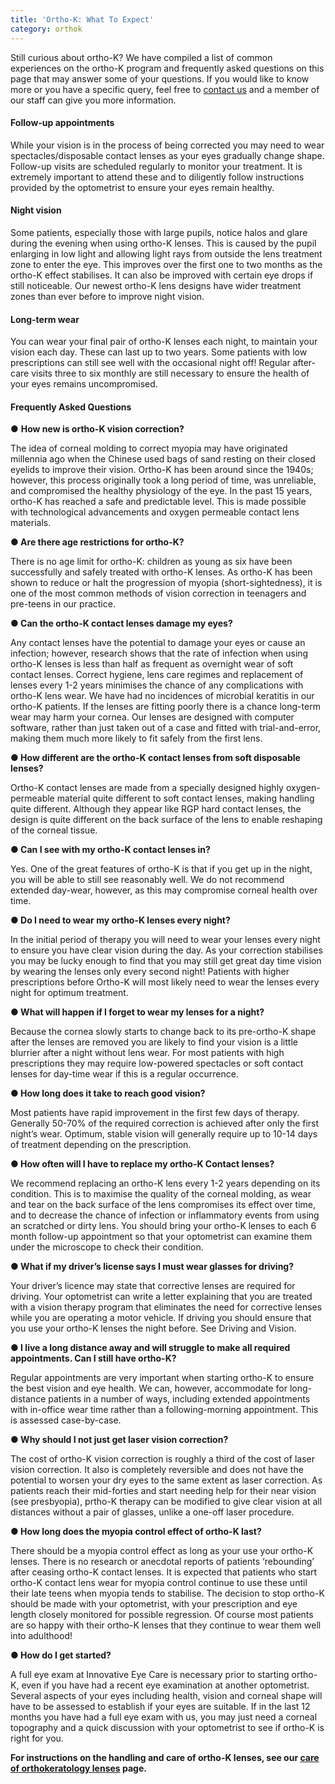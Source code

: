 ```yaml
---
title: 'Ortho-K: What To Expect'
category: orthok
---
```


<div class="employee-heading">
<p>Still curious about ortho-K? We have compiled a list of common experiences on the ortho-K program and frequently asked questions on this page that may answer some of your questions. If you would like to know more or you have a specific query, feel free to <a href="/what-we-do/eye-exam">contact us</a> and a member of our staff can give you more information.</p>
</div>

#### Follow-up appointments

While your vision is in the process of being corrected you may need to wear spectacles/disposable contact lenses as your eyes gradually change shape. Follow-up visits are scheduled regularly to monitor your treatment. It is extremely important to attend these and to diligently follow instructions provided by the optometrist to ensure your eyes remain healthy. 

#### Night vision

Some patients, especially those with large pupils, notice halos and glare during the evening when using ortho-K lenses. This is caused by the pupil enlarging in low light and allowing light rays from outside the lens treatment zone to enter the eye. This improves over the first one to two months as the ortho-K effect stabilises. It can also be improved with certain eye drops if still noticeable. ​Our newest ortho-K lens designs have wider treatment zones than ever before to improve night vision.

#### Long-term wear

You can wear your final pair of ortho-K lenses each night, to maintain your vision each day. These can last up to two years.  Some patients with low prescriptions can still see well with the occasional night off! Regular after-care visits three to six monthly are still necessary to ensure the health of your eyes remains uncompromised.


#### Frequently Asked Questions

● **How new is ortho-K vision correction?**

The idea of corneal molding to correct myopia may have originated millennia ago when the Chinese used bags of sand resting on their closed eyelids to improve their vision. Ortho-K has been around since the 1940s; however, this process originally took a long period of time, was unreliable, and compromised the healthy physiology of the eye. In the past 15 years, ortho-K has reached a safe and predictable level. This is made possible with technological advancements and oxygen permeable contact lens materials.

**● Are there age restrictions for ortho-K?**

There is no age limit for ortho-K: children as young as six have been successfully and safely treated with ortho-K lenses. As ortho-K has been shown to reduce or halt the progression of myopia (short-sightedness), it is one of the most common methods of vision correction in teenagers and pre-teens in our practice.

**● Can the ortho-K contact lenses damage my eyes?**

Any contact lenses have the potential to damage your eyes or cause an infection; however, research shows that the rate of infection when using ortho-K lenses is less than half as frequent as overnight wear of soft contact lenses. Correct hygiene, lens care regimes and replacement of lenses every 1-2 years minimises the chance of any complications with ortho-K lens wear. We have had no incidences of microbial keratitis in our ortho-K patients. If the lenses are fitting poorly there is a chance long-term wear may harm your cornea. Our lenses are designed with computer software, rather than just taken out of a case and fitted with trial-and-error, making them much more likely to fit safely from the first lens.

**● How different are the ortho-K contact lenses from soft disposable lenses?**

Ortho-K contact lenses are made from a specially designed highly oxygen-permeable material quite different to soft contact lenses, making handling quite different. Although they appear like RGP hard contact lenses, the design is quite different on the back surface of the lens to enable reshaping of the corneal tissue.

**● Can I see with my ortho-K contact lenses in?**

Yes. One of the great features of ortho-K is that if you get up in the night, you will be able to still see reasonably well. We do not recommend extended day-wear, however, as this may compromise corneal health over time.

**● Do I need to wear my ortho-K lenses every night?**

In the initial period of therapy you will need to wear your lenses every night to ensure you have clear vision during the day. As your correction stabilises you may be lucky enough to find that you may still get great day time vision by wearing the lenses only every second night! Patients with higher prescriptions before Ortho-K will most likely need to wear the lenses every night for optimum treatment.

**● What will happen if I forget to wear my lenses for a night?**

Because the cornea slowly starts to change back to its pre-ortho-K shape after the lenses are removed you are likely to find your vision is a little blurrier after a night without lens wear. For most patients with high prescriptions they may require low-powered spectacles or soft contact lenses for day-time wear if this is a regular occurrence.

**● How long does it take to reach good vision?**

Most patients have rapid improvement in the first few days of therapy. Generally 50-70% of the required correction is achieved after only the first night’s wear. Optimum, stable vision will generally require up to 10-14 days of treatment depending on the prescription.

**● How often will I have to replace my ortho-K Contact lenses?**

We recommend replacing an ortho-K lens every 1-2 years depending on its condition. This is to maximise the quality of the corneal molding, as wear and tear on the back surface of the lens compromises its effect over time, and to decrease the chance of infection or inflammatory events from using an scratched or dirty lens. You should bring your ortho-K lenses to each 6 month follow-up appointment so that your optometrist can examine them under the microscope to check their condition.

**● What if my driver’s license says I must wear glasses for driving?**

Your driver’s licence may state that corrective lenses are required for driving. Your optometrist can write a letter explaining that you are treated with a vision therapy program that eliminates the need for corrective lenses while you are operating a motor vehicle. If driving you should ensure that you use your ortho-K lenses the night before. See Driving and Vision. 

**● I live a long distance away and will struggle to make all required appointments. Can I still have ortho-K?**

Regular appointments are very important when starting ortho-K to ensure the best vision and eye health. We can, however, accommodate for long-distance patients in a number of ways, including extended appointments with in-office wear time rather than a following-morning appointment. This is assessed case-by-case.

**● Why should I not just get laser vision correction?**

The cost of ortho-K vision correction is roughly a third of the cost of laser vision correction. It also is completely reversible and does not have the potential to worsen your dry eyes to the same extent as laser correction. As patients reach their mid-forties and start needing help for their near vision (see presbyopia), prtho-K therapy can be modified to give clear vision at all distances without a pair of glasses, unlike a one-off laser procedure.

**● How long does the myopia control effect of ortho-K last?**

There should be a myopia control effect as long as your use your ortho-K lenses. There is no research or anecdotal reports of patients ‘rebounding’ after ceasing ortho-K contact lenses. It is expected that patients who start ortho-K contact lens wear for myopia control continue to use these until their late teens when myopia tends to stabilise. The decision to stop ortho-K should be made with your optometrist, with your prescription and eye length closely monitored for possible regression. Of course most patients are so happy with their ortho-K lenses that they continue to wear them well into adulthood!

**● How do I get started?**

A full eye exam at Innovative Eye Care is necessary prior to starting ortho-K, even if you have had a recent eye examination at another optometrist. Several aspects of your eyes including health, vision and corneal shape will have to be assessed to establish if your eyes are suitable. If in the last 12 months you have had a full eye exam with us, you may just need a corneal topography and a quick discussion with your optometrist to see if ortho-K is right for you.

**For instructions on the handling and care of ortho-K lenses, see our [care of orthokeratology lenses](/patient-resources/care-of-orthokeratology-lenses) page.**
